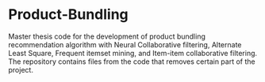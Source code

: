 # Product-Bundling
Master thesis code for the development of product bundling recommendation algorithm with Neural Collaborative filtering, Alternate Least Square, Frequent itemset mining, and Item-item collaborative filtering. The repository contains files from the code that removes certain part of the project.
